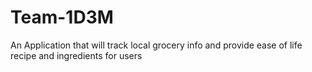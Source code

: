 # Team-1D3M
An Application that will track local grocery info and provide ease of life recipe and ingredients for users
